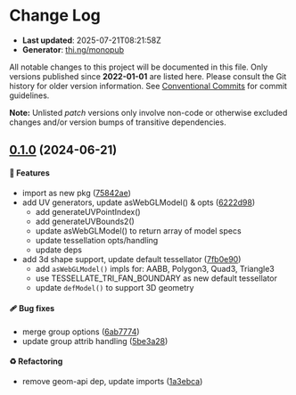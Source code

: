 # Change Log

- **Last updated**: 2025-07-21T08:21:58Z
- **Generator**: [thi.ng/monopub](https://thi.ng/monopub)

All notable changes to this project will be documented in this file.
Only versions published since **2022-01-01** are listed here.
Please consult the Git history for older version information.
See [Conventional Commits](https://conventionalcommits.org/) for commit guidelines.

**Note:** Unlisted _patch_ versions only involve non-code or otherwise excluded changes
and/or version bumps of transitive dependencies.

## [0.1.0](https://github.com/thi-ng/umbrella/tree/@thi.ng/geom-webgl@0.1.0) (2024-06-21)

#### 🚀 Features

- import as new pkg ([75842ae](https://github.com/thi-ng/umbrella/commit/75842ae))
- add UV generators, update asWebGLModel() & opts ([6222d98](https://github.com/thi-ng/umbrella/commit/6222d98))
  - add generateUVPointIndex()
  - add generateUVBounds2()
  - update asWebGLModel() to return array of model specs
  - update tessellation opts/handling
  - update deps
- add 3d shape support, update default tessellator ([7fb0e90](https://github.com/thi-ng/umbrella/commit/7fb0e90))
  - add `asWebGLModel()` impls for: AABB, Polygon3, Quad3, Triangle3
  - use TESSELLATE_TRI_FAN_BOUNDARY as new default tessellator
  - update `defModel()` to support 3D geometry

#### 🩹 Bug fixes

- merge group options ([6ab7774](https://github.com/thi-ng/umbrella/commit/6ab7774))
- update group attrib handling ([5be3a28](https://github.com/thi-ng/umbrella/commit/5be3a28))

#### ♻️ Refactoring

- remove geom-api dep, update imports ([1a3ebca](https://github.com/thi-ng/umbrella/commit/1a3ebca))
